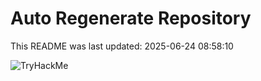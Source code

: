 # Auto Regenerate Repository

This README was last updated: 2025-06-24 08:58:10

 ![TryHackMe](https://tryhackme.com/badge/533634)